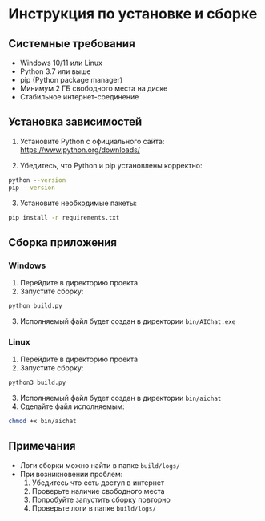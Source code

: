 # Инструкция по установке и сборке

## Системные требования

- Windows 10/11 или Linux
- Python 3.7 или выше
- pip (Python package manager)
- Минимум 2 ГБ свободного места на диске
- Стабильное интернет-соединение

## Установка зависимостей

1. Установите Python с официального сайта:
   https://www.python.org/downloads/

2. Убедитесь, что Python и pip установлены корректно:
```cmd
python --version
pip --version
```

3. Установите необходимые пакеты:
```cmd
pip install -r requirements.txt
```

## Сборка приложения

### Windows

1. Перейдите в директорию проекта
2. Запустите сборку:
```cmd
python build.py
```
3. Исполняемый файл будет создан в директории `bin/AIChat.exe`

### Linux

1. Перейдите в директорию проекта
2. Запустите сборку:
```bash
python3 build.py
```
3. Исполняемый файл будет создан в директории `bin/aichat`
4. Сделайте файл исполняемым:
```bash
chmod +x bin/aichat
```

## Примечания

- Логи сборки можно найти в папке `build/logs/`
- При возникновении проблем:
  1. Убедитесь что есть доступ в интернет
  2. Проверьте наличие свободного места
  3. Попробуйте запустить сборку повторно
  4. Проверьте логи в папке `build/logs/`
